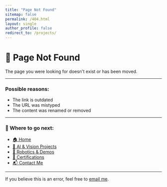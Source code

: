 ```yaml
---
title: "Page Not Found"
sitemap: false
permalink: /404.html
layout: single
author_profile: false
redirect_to: /projects/
---
```


# 🚫 Page Not Found

The page you were looking for doesn't exist or has been moved.

---

### Possible reasons:
- The link is outdated
- The URL was mistyped
- The content was renamed or removed

---

### 🧭 Where to go next:
- [🏠 Home](/)
- [🧠 AI & Vision Projects](/portfolio/ai)
- [🤖 Robotics & Demos](/portfolio/robotics)
- [📜 Certifications](/certifications/)
- [📬 Contact Me](/connect/)

---

If you believe this is an error, feel free to [email me](mailto:w3arthur@gmail.com).
